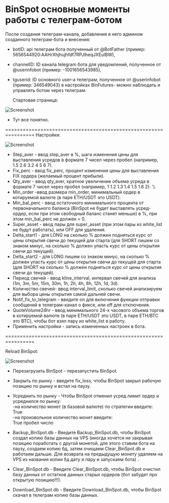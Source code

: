 # BinSpot основные моменты работы с телеграм-ботом

После создания телеграм-канала, добавления в него админом созданного телеграм-бота и внесения:
- botID: api телеграм бота полученный от @BotFather (пример: 5656544920:AAHrXhjhujhfdf7RPJlheqJXEulBW),
- channelID: ID канала telegram бота для уведомлений, полученное от @userinfobot (пример: -1001656543985),
- tguserid: ID основного user-a телеграм, полученное от @userinfobot (пример: 346549043)
в настройках BinFutures- можно наблюдать и управлять ботом через телеграм.

  Стартовая страница:

![Screenshot](https://github.com/ebot732/BinSpot/blob/main/screenshots/StartBinSpot.png)

-  Тут все понятно.

================================================================
  Настройки:

![Screenshot](https://github.com/ebot732/BinSpot/blob/main/screenshots/НастройкиBinSpot.png)

- Step_aver - ввод step_aver в %, шаги изменения цены для выставления усредов в формате 7 чисел через пробел (например, 1.5 2.6 3.2 4 5 6 7).  
- Fix_perc - ввод fix_perc, процент изменения цены для выставления FIX ордера (желаемый процент прибыли).  
- Qty_aver - ввод qty_aver, кратное увеличение объема усреда в формате 7 чисел через пробел (например, 1 1.2 1.3 1.4 1.5 1.6 2):  ').  
- Min_order -ввод размера min_order, минимальный ордер в котируемой валюте (в паре ETH/USDT это USDT).  
- Min_bal_perc - ввод остаточного минимального процента от первоначального баланса (BinSpot не будет выставлять усред-ордер, если при этом свободный баланс станет меньше) в %, при этом min_bal_perc не должен = 0.  
- Super_asset - ввод пары для super_asset (при этом пары из white_list не будут работать), или OFF для удаления.  
- Delta_start1 - для LONG на сколько % должен подняться курс от цены открытия свечи до текущей для старта (для SHORT пишем со знаком минус, на сколько % должен упасть курс от цены открытия свечи до текущей).  
- Delta_start2 - для LONG пишем со знаком минус, на сколько % должен упасть курс от цены открытия свечи до текущей для старта (для SHORT на сколько % должен подняться курс от цены открытия свечи до текущей).  
- Период свечей - ввод kline_interval, интервал свечей для анализа (1m, 3m, 5m, 15m, 30m, 1h, 2h, 4h, 8h, 12h, 1d, 3d).  
- Количество свечей- ввод interval_limit, сколько свечей анализируем для выбора цены открытия самой дальней свечи.  
- Notif_fix_to_telegram - введите on для включения функции отправки сообщений в телеграм-канал о фиксе, или off для отключения.  
- QuoteVolume24hr - ввод минимального 24-х часового объема торгов в котируемой валюте (в паре ETH/USDT это USDT, в паре ETH/BTC это BTC), чтобы бот взял пару из white_list в работу.  
- Применить настройки - запись измененных настроек в бота.  

================================================================

  Reload BinSpot:

![Screenshot](https://github.com/ebot732/BinSpot/blob/main/screenshots/ReloadBinSpot.png)

- Перезагрузить BinSpot - перезапустить BinSpot.  
- Закрыть по рынку - введите fix_loss, чтобы BinSpot закрыл рабочую позицию по рынку и встал на паузу.  
- Усреднить по рынку - Чтобы BinSpot отменил усред лимит ордер и усреднился по рынку:  
-на количество монет (в базовой валюте) по стратегии введите:  
  True  
-на произвольное количество монет введите:  
  True пробел число  
  
- Backup_BinSpot.db - Введите Backup_BinSpot.db, чтобы BinSpot создал копию базы данных на  VPS (иногда хочется не закрывая позицию поработать с другой монетой, для этого ставим бота на паузу, создаем копию бд, затем очищаем Clear_BinSpot.db и работаем дальше. Для возврата на предыдущую монету удаляем на VPS из названия копии бд дату и пару и запускаем бота) .  
- Clear_BinSpot.db - Введите Clear_BinSpot.db, чтобы BinSpot очистил базу данных от остатков данных старых ордеров (бот забудет про открытую позицию!!!).  
- Download_BinSpot.db - Введите Download_BinSpot.db, чтобы BinSpot скачал в телеграм копию базы данных.  


  
  
